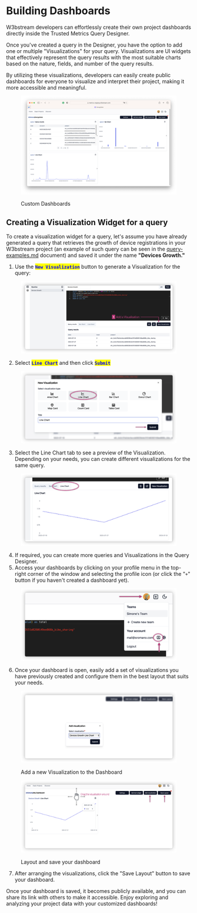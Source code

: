 # Building Dashboards

W3bstream developers can effortlessly create their own project dashboards directly inside the Trusted Metrics Query Designer.

Once you've created a query in the Designer, you have the option to add one or multiple "Visualizations" for your query. Visualizations are UI widgets that effectively represent the query results with the most suitable charts based on the nature, fields, and number of the query results.

By utilizing these visualizations, developers can easily create public dashboards for everyone to visualize and interpret their project, making it more accessible and meaningful.

<figure><img src="../.gitbook/assets/image (7) (6).png" alt=""><figcaption><p>Custom Dashboards</p></figcaption></figure>

## Creating a Visualization Widget for a query

To create a visualization widget for a query, let's assume you have already generated a query that retrieves the growth of device registrations in your W3bstream project (an example of such query can be seen in the [query-examples.md](query-examples.md "mention") document) and saved it under the name **"Devices Growth."**

1. Use the <mark style="color:blue;">**`New Visualization`**</mark> button to generate a Visualization for the query:

<figure><img src="../.gitbook/assets/image (2) (1).png" alt=""><figcaption></figcaption></figure>

2. Select <mark style="color:blue;">**`Line Chart`**</mark> and then click <mark style="color:blue;">**`Submit`**</mark>

<figure><img src="../.gitbook/assets/image (6).png" alt=""><figcaption></figcaption></figure>

3. Select the Line Chart tab to see a preview of the Visualization. Depending on your needs, you can create different visualizations for the same query.&#x20;

<figure><img src="../.gitbook/assets/image (7).png" alt=""><figcaption></figcaption></figure>

4. If required, you can create more queries and Visualizations in the Query Designer.&#x20;
5. Access your dashboards by clicking on your profile menu in the top-right corner of the window and selecting the profile icon (or click the "`+`" button if you haven't created a dashboard yet).

<figure><img src="../.gitbook/assets/image (5).png" alt=""><figcaption></figcaption></figure>

6. Once your dashboard is open, easily add a set of visualizations you have previously created and configure them in the best layout that suits your needs. &#x20;

<figure><img src="../.gitbook/assets/image (1) (2).png" alt=""><figcaption><p>Add a new Visualization to the Dashboard</p></figcaption></figure>

<figure><img src="../.gitbook/assets/image (8).png" alt=""><figcaption><p>Layout and save your dashboard</p></figcaption></figure>

7. After arranging the visualizations, click the "Save Layout" button to save your dashboard.

Once your dashboard is saved, it becomes publicly available, and you can share its link with others to make it accessible. Enjoy exploring and analyzing your project data with your customized dashboards!
